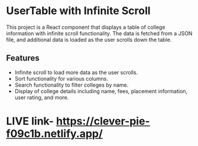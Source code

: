 # UserTable with Infinite Scroll
This project is a React component that displays a table of college information with infinite scroll functionality. The data is fetched from a JSON file, and additional data is loaded as the user scrolls down the table.

## Features

- Infinite scroll to load more data as the user scrolls.
- Sort functionality for various columns.
- Search functionality to filter colleges by name.
- Display of college details including name, fees, placement information, user rating, and more.
# LIVE link- https://clever-pie-f09c1b.netlify.app/
